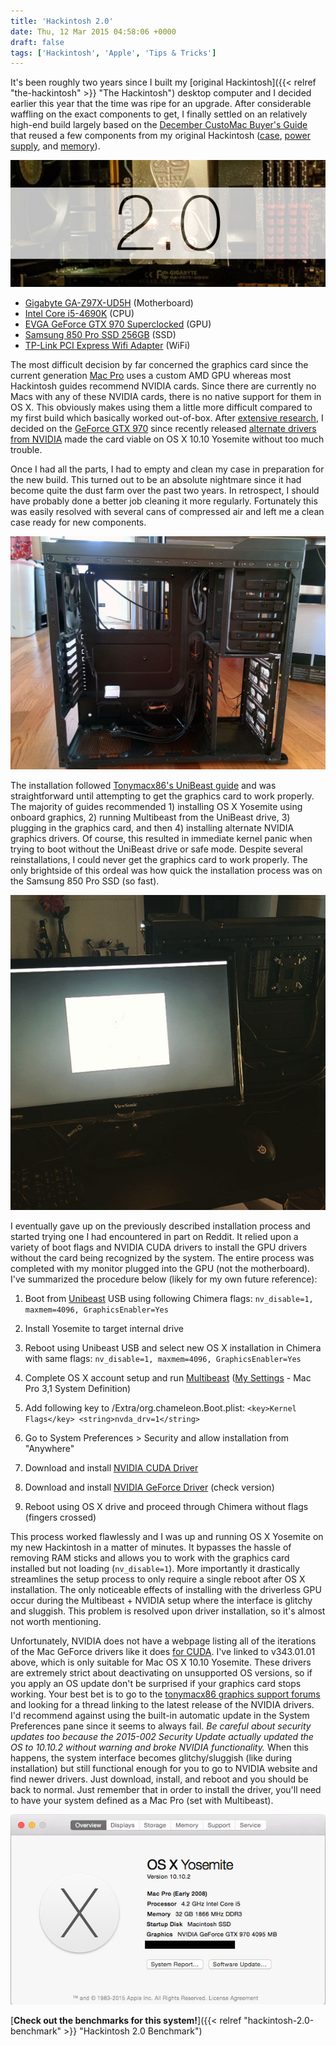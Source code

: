 ```yaml
---
title: 'Hackintosh 2.0'
date: Thu, 12 Mar 2015 04:58:06 +0000
draft: false
tags: ['Hackintosh', 'Apple', 'Tips & Tricks']
---
```


It's been roughly two years since I built my [original Hackintosh]({{< relref "the-hackintosh" >}} "The Hackintosh") desktop computer and I decided earlier this year that the time was ripe for an upgrade. After considerable waffling on the exact components to get, I finally settled on an relatively high-end build largely based on the [December CustoMac Buyer's Guide](http://www.tonymacx86.com/building-customac-buyers-guide-december-2014.html) that reused a few components from my original Hackintosh ([case](http://www.newegg.com/Product/Product.aspx?Item=N82E16811139008), [power supply](http://www.newegg.com/Product/Product.aspx?Item=N82E16817371031), and [memory](http://www.newegg.com/Product/Product.aspx?Item=N82E16820231429)).

![Hackintosh 2.0 Header](header.jpg)

*   [Gigabyte GA-Z97X-UD5H](http://www.newegg.com/Product/Product.aspx?Item=N82E16813128707) (Motherboard)
*   [Intel Core i5-4690K](http://www.newegg.com/Product/Product.aspx?Item=N82E16819117372) (CPU)
*   [EVGA GeForce GTX 970 Superclocked](http://www.newegg.com/Product/Product.aspx?Item=N82E16814487076) (GPU)
*   [Samsung 850 Pro SSD 256GB](http://www.newegg.com/Product/Product.aspx?Item=N82E16820147360) (SSD)
*   [TP-Link PCI Express Wifi Adapter](http://www.newegg.com/Product/Product.aspx?Item=9SIA1CZ1H27204) (WiFi)

The most difficult decision by far concerned the graphics card since the current generation [Mac Pro](https://www.apple.com/mac-pro/specs/) uses a custom AMD GPU whereas most Hackintosh guides recommend NVIDIA cards. Since there are currently no Macs with any of these NVIDIA cards, there is no native support for them in OS X. This obviously makes using them a little more difficult compared to my first build which basically worked out-of-box. After [extensive research](http://www.tonymacx86.com/graphics/143435-nvidia-releases-alternate-graphics-drivers-10-10-0-343-01-01-maxwell-geforce-gtx-970-980-support.html), I decided on the [GeForce GTX 970](http://www.newegg.com/Product/Product.aspx?Item=N82E16814487076) since recently released [alternate drivers from NVIDIA](http://www.tonymacx86.com/graphics/155506-nvidia-releases-alternate-graphics-drivers-10-10-2-343-02-02-a.html) made the card viable on OS X 10.10 Yosemite without too much trouble.

Once I had all the parts, I had to empty and clean my case in preparation for the new build. This turned out to be an absolute nightmare since it had become quite the dust farm over the past two years. In retrospect, I should have probably done a better job cleaning it more regularly. Fortunately this was easily resolved with several cans of compressed air and left me a clean case ready for new components.

![Empty Case](EmptyCase.jpg)

The installation followed [Tonymacx86's UniBeast guide](http://www.tonymacx86.com/yosemite-desktop-guides/143976-unibeast-install-os-x-yosemite-any-supported-intel-based-pc.html) and was straightforward until attempting to get the graphics card to work properly. The majority of guides recommended 1) installing OS X Yosemite using onboard graphics, 2) running Multibeast from the UniBeast drive, 3) plugging in the graphics card, and then 4) installing alternate NVIDIA graphics drivers. Of course, this resulted in immediate kernel panic when trying to boot without the UniBeast drive or safe mode. Despite several reinstallations, I could never get the graphics card to work properly. The only brightside of this ordeal was how quick the installation process was on the Samsung 850 Pro SSD (so fast).

![Installation](Installation.jpg)

I eventually gave up on the previously described installation process and started trying one I had encountered in part on Reddit. It relied upon a variety of boot flags and NVIDIA CUDA drivers to install the GPU drivers without the card being recognized by the system. The entire process was completed with my monitor plugged into the GPU (not the motherboard). I've summarized the procedure below (likely for my own future reference):

1. Boot from [Unibeast](http://www.unibeast.com/) USB using following Chimera flags: `nv_disable=1, maxmem=4096, GraphicsEnabler=Yes`

2. Install Yosemite to target internal drive

3. Reboot using Unibeast USB and select new OS X installation in Chimera with same flags: `nv_disable=1, maxmem=4096, GraphicsEnabler=Yes`

4. Complete OS X account setup and run [Multibeast](http://www.multibeast.com/) ([My Settings](https://drive.google.com/file/d/0Bx3p6yyQUcUIS21sdGFXVmZlU2c/view?usp=sharing) - Mac Pro 3,1 System Definition)

5. Add following key to /Extra/org.chameleon.Boot.plist: `<key>Kernel Flags</key> <string>nvda_drv=1</string>`

6. Go to System Preferences > Security and allow installation from "Anywhere"

7. Download and install [NVIDIA CUDA Driver](http://www.nvidia.com/object/mac-driver-archive.html)

8. Download and install [NVIDIA GeForce Driver](http://www.nvidia.com/download/driverResults.aspx/79077/en-us) (check version)

9. Reboot using OS X drive and proceed through Chimera without flags (fingers crossed)

This process worked flawlessly and I was up and running OS X Yosemite on my new Hackintosh in a matter of minutes. It bypasses the hassle of removing RAM sticks and allows you to work with the graphics card installed but not loading (`nv_disable=1`). More importantly it drastically streamlines the setup process to only require a single reboot after OS X installation. The only noticeable effects of installing with the driverless GPU occur during the Multibeast + NVIDIA setup where the interface is glitchy and sluggish. This problem is resolved upon driver installation, so it's almost not worth mentioning.

Unfortunately, NVIDIA does not have a webpage listing all of the iterations of the Mac GeForce drivers like it does [for CUDA](http://www.nvidia.com/object/mac-driver-archive.html). I've linked to v343.01.01 above, which is only suitable for Mac OS X 10.10 Yosemite. These drivers are extremely strict about deactivating on unsupported OS versions, so if you apply an OS update don't be surprised if your graphics card stops working. Your best bet is to go to the [tonymacx86 graphics support forums](http://www.tonymacx86.com/graphics/) and looking for a thread linking to the latest release of the NVIDIA drivers. I'd recommend against using the built-in automatic update in the System Preferences pane since it seems to always fail. _Be careful about security updates too because the 2015-002 Security Update actually updated the OS to 10.10.2 without warning and broke NVIDIA functionality._ When this happens, the system interface becomes glitchy/sluggish (like during installation) but still functional enough for you to go to NVIDIA website and find newer drivers. Just download, install, and reboot and you should be back to normal. Just remember that in order to install the driver, you'll need to have your system defined as a Mac Pro (set with Multibeast).

![About This Mac](AboutThisMac.jpg)

[**Check out the benchmarks for this system!**]({{< relref "hackintosh-2.0-benchmark" >}} "Hackintosh 2.0 Benchmark")
